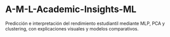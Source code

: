 # A-M-L-Academic-Insights-ML
Predicción e interpretación del rendimiento estudiantil mediante MLP, PCA y clustering, con explicaciones visuales y modelos comparativos.
